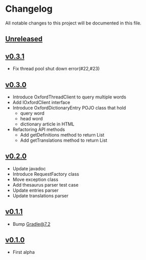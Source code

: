 # Changelog
All notable changes to this project will be documented in this file.

## [Unreleased]

## [v0.3.1]
* Fix thread pool shut down error(#22,#23)

## [v0.3.0]
* Introduce OxfordThreadClient to query multiple words
* Add IOxfordClient interface
* Introduce OxfordDictionaryEntry POJO class that hold
  * query word
  * head word
  * dictionary article in HTML
* Refactoring API methods
  * Add getDefinitions method to return List<OxfordDictionaryEntry>
  * Add getTranslations method to return List<OxfordDictionaryEntry>

## [v0.2.0]
* Update javadoc
* Introduce RequestFactory class
* Move exception class
* Add thesaurus parser test case
* Update entries parser
* Update translations parser

## [v0.1.1]
* Bump Gradle@7.2

## [v0.1.0]
* First alpha

[Unreleased]: https://github.com/miurahr/java-oxford-dictionaries/compare/v0.3.1...HEAD
[v0.3.1]: https://github.com/miurahr/java-oxford-dictionaries/compare/v0.3.0...v0.3.1
[v0.3.0]: https://github.com/miurahr/java-oxford-dictionaries/compare/v0.2.0...v0.3.0
[v0.2.0]: https://github.com/miurahr/java-oxford-dictionaries/compare/v0.1.1...v0.2.0
[v0.1.1]: https://github.com/miurahr/java-oxford-dictionaries/compare/v0.1.0...v0.1.1
[v0.1.0]: https://github.com/miurahr/java-oxford-dictionaries/compare/v0.0.1...v0.1.0
